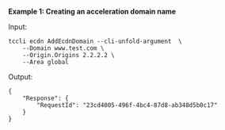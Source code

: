 **Example 1: Creating an acceleration domain name**



Input: 

```
tccli ecdn AddEcdnDomain --cli-unfold-argument  \
    --Domain www.test.com \
    --Origin.Origins 2.2.2.2 \
    --Area global
```

Output: 
```
{
    "Response": {
        "RequestId": "23cd4005-496f-4bc4-87d8-ab348d5b0c17"
    }
}
```

